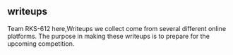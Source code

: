 ## writeups

Team RKS-612 here,Writeups we collect come from several different online platforms. The purpose in making these writeups is to prepare for the upcoming competition.
